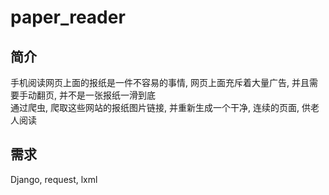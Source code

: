 # paper_reader
## 简介
手机阅读网页上面的报纸是一件不容易的事情, 网页上面充斥着大量广告, 并且需要手动翻页, 并不是一张报纸一滑到底  
通过爬虫, 爬取这些网站的报纸图片链接, 并重新生成一个干净, 连续的页面, 供老人阅读

## 需求
Django, request, lxml
